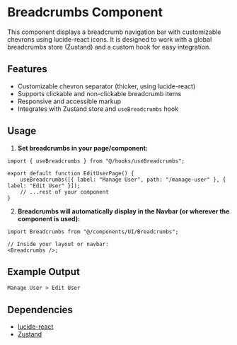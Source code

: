 # Breadcrumbs Component

This component displays a breadcrumb navigation bar with customizable chevrons using lucide-react icons. It is designed to work with a global breadcrumbs store (Zustand) and a custom hook for easy integration.

## Features

-   Customizable chevron separator (thicker, using lucide-react)
-   Supports clickable and non-clickable breadcrumb items
-   Responsive and accessible markup
-   Integrates with Zustand store and `useBreadcrumbs` hook

## Usage

1. **Set breadcrumbs in your page/component:**

```tsx
import { useBreadcrumbs } from "@/hooks/useBreadcrumbs";

export default function EditUserPage() {
    useBreadcrumbs([{ label: "Manage User", path: "/manage-user" }, { label: "Edit User" }]);
    // ...rest of your component
}
```

2. **Breadcrumbs will automatically display in the Navbar (or wherever the component is used):**

```tsx
import Breadcrumbs from "@/components/UI/Breadcrumbs";

// Inside your layout or navbar:
<Breadcrumbs />;
```

## Example Output

```
Manage User > Edit User
```

## Dependencies

-   [lucide-react](https://lucide.dev/)
-   [Zustand](https://zustand-demo.pmnd.rs/)
